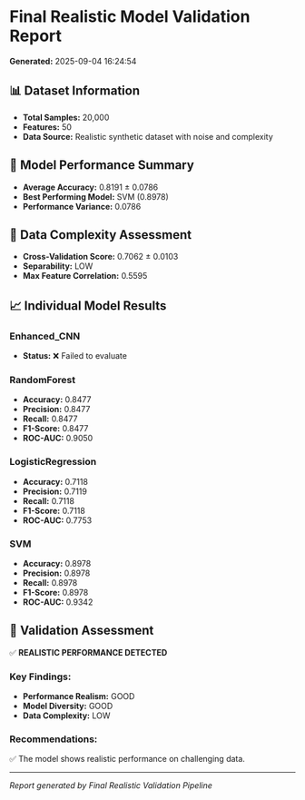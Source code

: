 
# Final Realistic Model Validation Report
**Generated:** 2025-09-04 16:24:54

## 📊 Dataset Information
- **Total Samples:** 20,000
- **Features:** 50
- **Data Source:** Realistic synthetic dataset with noise and complexity

## 🤖 Model Performance Summary
- **Average Accuracy:** 0.8191 ± 0.0786
- **Best Performing Model:** SVM (0.8978)
- **Performance Variance:** 0.0786

## 🔬 Data Complexity Assessment
- **Cross-Validation Score:** 0.7062 ± 0.0103
- **Separability:** LOW
- **Max Feature Correlation:** 0.5595

## 📈 Individual Model Results

### Enhanced_CNN
- **Status:** ❌ Failed to evaluate

### RandomForest
- **Accuracy:** 0.8477
- **Precision:** 0.8477
- **Recall:** 0.8477
- **F1-Score:** 0.8477
- **ROC-AUC:** 0.9050

### LogisticRegression
- **Accuracy:** 0.7118
- **Precision:** 0.7119
- **Recall:** 0.7118
- **F1-Score:** 0.7118
- **ROC-AUC:** 0.7753

### SVM
- **Accuracy:** 0.8978
- **Precision:** 0.8978
- **Recall:** 0.8978
- **F1-Score:** 0.8978
- **ROC-AUC:** 0.9342

## 🎯 Validation Assessment

✅ **REALISTIC PERFORMANCE DETECTED**

### Key Findings:
- **Performance Realism:** GOOD
- **Model Diversity:** GOOD
- **Data Complexity:** LOW

### Recommendations:
✅ The model shows realistic performance on challenging data.

---
*Report generated by Final Realistic Validation Pipeline*
